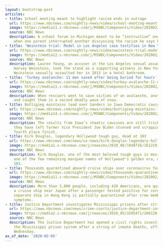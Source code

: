 ```yaml
---
layout: bootstrap-post
articles:
- title: School meeting meant to highlight racism ends in outrage
  url: https://www.nbcnews.com/nightly-news/video/school-meeting-meant-to-highlight-racism-ends-in-outrage-78195269866
  image: https://media11.s-nbcnews.com/j/MSNBC/Components/Video/202002/nn_sbr_mi_parent_racist_outburst_200205_1920x1080.nbcnews-fp-1200-630.jpg
  source: NBC News
  description: A school forum in Michigan meant to be “instructive” ended in outrage
    when one parent interrupted another discussing the racism he says his son experienced.
- title: 'Weinstein trial: Model in Los Angeles case testifies in New York court'
  url: https://www.nbcnews.com/nightly-news/video/weinstein-trial-model-in-los-angeles-case-testifies-in-new-york-court-78195269832
  image: https://media12.s-nbcnews.com/j/MSNBC/Components/Video/202002/nn_sgo_weinstein_trial_200205_1920x1080.nbcnews-fp-1200-630.jpg
  source: NBC News
  description: Lauren Young, an accuser in the Los Angeles sexual assault case against
    Harvey Weinstein, took the stand as a supporting witness in New York. Young says
    Weinstein sexually assaulted her in 2013 in a hotel bathroom.
- title: 'Turkey avalanche: 11 men saved after being buried for hours'
  url: https://www.nbcnews.com/nightly-news/video/turkey-avalanche-11-men-saved-after-being-buried-for-hours-78195781772
  image: https://media11.s-nbcnews.com/j/MSNBC/Components/Video/202002/nn_ksi_turkey_avalanche_200205_1920x1080.nbcnews-fp-1200-630.jpg
  source: NBC News
  description: When rescuers went to save victims of an avalanche, another struck
    and caught them in a second deadly wave of snow.
- title: Buttigieg maintains lead over Sanders in Iowa Democratic caucuses
  url: https://www.nbcnews.com/nightly-news/video/buttigieg-maintains-lead-over-sanders-in-iowa-democratic-caucuses-78194245931
  image: https://media14.s-nbcnews.com/j/MSNBC/Components/Video/202002/nn_mra_2020_buttigieg_biden_200205_1580948045105.nbcnews-fp-1200-630.jpg
  source: NBC News
  description: The results from Iowa’s chaotic caucuses are still trickling in, but
    they have left former Vice President Joe Biden stunned and scrapping from an apparent
    fourth place finish.
- title: Kirk Douglas, legendary Hollywood tough guy, dead at 103
  url: https://www.nbcnews.com/news/us-news/kirk-douglas-legendary-hollywood-tough-guy-dead-103-n701246
  image: https://media1.s-nbcnews.com/j/newscms/2020_06/1848716/161229-kirk-douglas-paths-of-glory-206p_1bb8eec95198c1a092400285997185b8.nbcnews-fp-1200-630.jpg
  source: NBC News
  description: Kirk Douglas, one of the most beloved tough guys in movie history and
    one of the few remaining marquee names of Hollywood's golden era, died today at
    103.
- title: Thousands quarantined aboard cruise ships over coronavirus fears
  url: https://www.nbcnews.com/nightly-news/video/thousands-quarantined-aboard-cruise-ships-over-coronavirus-fears-78195781623
  image: https://media11.s-nbcnews.com/j/MSNBC/Components/Video/202002/nn_mhu_coronavirus_cruise_ships_200205_1920x1080.nbcnews-fp-1200-630.jpg
  source: NBC News
  description: More than 3,000 people, including 428 Americans, are quarantined on
    a cruise ship near Japan after a passenger tested positive for coronavirus. A
    separate ship in Hong Kong is partially quarantined after crew members began showing
    symptoms.
- title: Justice Department investigates Mississippi prisons after string of deaths
  url: https://www.nbcnews.com/news/crime-courts/justice-department-investigates-mississippi-prisons-after-string-deaths-n1131191
  image: https://media2.s-nbcnews.com/j/newscms/2020_05/3205471/200128-mississippi-prison-protest-cs-835a_d8c18834fea9112f125540cdb0f7b67f.nbcnews-fp-1200-630.jpg
  source: NBC News
  description: The Justice Department has opened a civil rights investigation into
    the Mississippi prison system after a string of inmate deaths, officials said
    Wednesday.
as_of_date: '2020-02-05'
---
```


